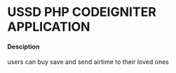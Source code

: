 # USSD PHP CODEIGNITER APPLICATION

#### Desciption
users can buy save and send airtime to their loved ones